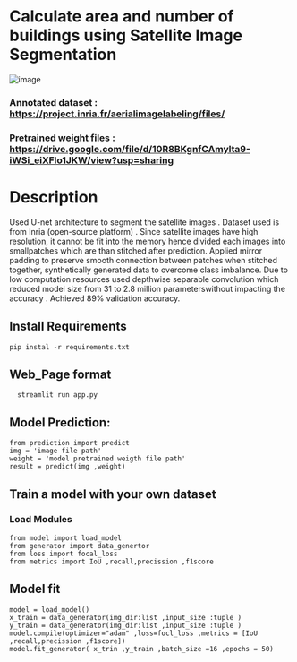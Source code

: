 
# Calculate area and number of buildings using Satellite Image Segmentation  
 ![image](https://user-images.githubusercontent.com/48553042/163168539-1e74324e-c9c0-43d0-a039-715f51e7f119.png)
### Annotated dataset       :  https://project.inria.fr/aerialimagelabeling/files/
### Pretrained weight files :  https://drive.google.com/file/d/10R8BKgnfCAmylta9-iWSi_eiXFIo1JKW/view?usp=sharing

# Description 
  Used U-net architecture to segment the satellite images . Dataset used is from Inria (open-source platform) . Since satellite images have high resolution, it cannot be fit into the memory hence divided each images into smallpatches which are than stitched after prediction. Applied mirror padding to preserve smooth connection between patches when stitched together, synthetically generated data to overcome class imbalance. Due to low computation resources used depthwise separable convolution which reduced model size from 31 to 2.8 million parameterswithout impacting the accuracy . Achieved 89% validation accuracy.

## Install Requirements
    pip instal -r requirements.txt

## Web_Page format
      streamlit run app.py
      
## Model Prediction:
    from prediction import predict
    img = 'image file path'
    weight = 'model pretrained weigth file path'
    result = predict(img ,weight)

##  Train a model with your own dataset
### Load Modules
    from model import load_model
    from generator import data_genertor
    from loss import focal_loss
    from metrics import IoU ,recall,precission ,f1score
 
 ## Model fit
    model = load_model()
    x_train = data_generator(img_dir:list ,input_size :tuple )
    y_train = data_generator(img_dir:list ,input_size :tuple )
    model.compile(optimizer="adam" ,loss=focl_loss ,metrics = [IoU ,recall,precission ,f1score])
    model.fit_generator( x_trin ,y_train ,batch_size =16 ,epochs = 50)
    
 

